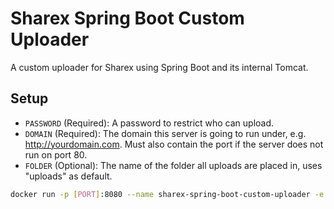 # Sharex Spring Boot Custom Uploader

A custom uploader for Sharex using Spring Boot and its internal Tomcat.

## Setup

- `PASSWORD` (Required): A password to restrict who can upload.
- `DOMAIN` (Required): The domain this server is going to run under, e.g. <http://yourdomain.com>. Must also contain the port if the server does not run on port 80.
- `FOLDER` (Optional): The name of the folder all uploads are placed in, uses "uploads" as default.

```sh
docker run -p [PORT]:8080 --name sharex-spring-boot-custom-uploader -e PASSWORD=[PASSWORD] -e DOMAIN=[DOMAIN] -e FOLDER=[FOLDER] -d yustheyokai/sharex-spring-boot-custom-uploader:[VERSION]
```
